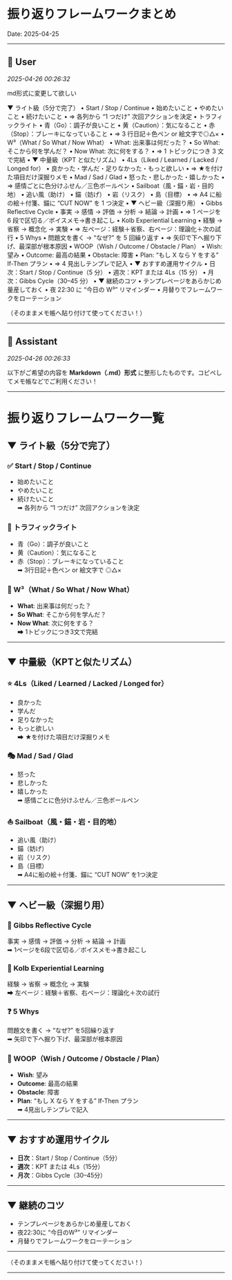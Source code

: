 # 振り返りフレームワークまとめ

Date: 2025-04-25

---

## 👤 User
*2025-04-26 00:26:32*

md形式に変更して欲しい

▼ ライト級（5分で完了）
	•	Start / Stop / Continue
	•	始めたいこと
	•	やめたいこと
	•	続けたいこと
	•	⇒ 各列から “1 つだけ” 次回アクションを決定
	•	トラフィックライト
	•	青（Go）：調子が良いこと
	•	黄（Caution）：気になること
	•	赤（Stop）：ブレーキになっていること
	•	⇒ 3 行日記＋色ペン or 絵文字で◎△×
	•	W³（What / So What / Now What）
	•	What: 出来事は何だった？
	•	So What: そこから何を学んだ？
	•	Now What: 次に何をする？
	•	⇒ 1 トピックにつき 3 文で完結
	•	▼ 中量級（KPT と似たリズム）
	•	4Ls（Liked / Learned / Lacked / Longed for）
	•	良かった・学んだ・足りなかった・もっと欲しい
	•	⇒ ★を付けた項目だけ深掘りメモ
	•	Mad / Sad / Glad
	•	怒った・悲しかった・嬉しかった
	•	⇒ 感情ごとに色分けふせん／三色ボールペン
	•	Sailboat（風・錨・岩・目的地）
	•	追い風（助け）
	•	錨（妨げ）
	•	岩（リスク）
	•	島（目標）
	•	⇒ A4 に船の絵＋付箋、錨に “CUT NOW” を 1 つ決定
	•	▼ ヘビー級（深掘り用）
	•	Gibbs Reflective Cycle
	•	事実 → 感情 → 評価 → 分析 → 結論 → 計画
	•	⇒ 1 ページを 6 段で区切る／ボイスメモ→書き起こし
	•	Kolb Experiential Learning
	•	経験 → 省察 → 概念化 → 実験
	•	⇒ 左ページ：経験＋省察、右ページ：理論化＋次の試行
	•	5 Whys
	•	問題文を書く → “なぜ?” を 5 回繰り返す
	•	⇒ 矢印で下へ掘り下げ、最深部が根本原因
	•	WOOP（Wish / Outcome / Obstacle / Plan）
	•	Wish: 望み
	•	Outcome: 最高の結果
	•	Obstacle: 障害
	•	Plan: “もし X なら Y をする” If-Then プラン
	•	⇒ 4 見出しテンプレで記入
	•	▼ おすすめ運用サイクル
	•	日次：Start / Stop / Continue（5 分）
	•	週次：KPT または 4Ls（15 分）
	•	月次：Gibbs Cycle（30–45 分）
	•	▼ 継続のコツ
	•	テンプレページをあらかじめ量産しておく
	•	夜 22:30 に “今日の W³” リマインダー
	•	月替りでフレームワークをローテーション

（そのままメモ帳へ貼り付けて使ってください！）

---

## 🤖 Assistant
*2025-04-26 00:26:33*

以下がご希望の内容を **Markdown（.md）形式** に整形したものです。コピペしてメモ帳などでご利用ください！

---

# 振り返りフレームワーク一覧

## ▼ ライト級（5分で完了）

### ✅ Start / Stop / Continue
- 始めたいこと
- やめたいこと
- 続けたいこと  
➡ 各列から “1 つだけ” 次回アクションを決定

### 🚦 トラフィックライト
- 青（Go）：調子が良いこと
- 黄（Caution）：気になること
- 赤（Stop）：ブレーキになっていること  
➡ 3行日記＋色ペン or 絵文字で ◎△×

### 🔁 W³（What / So What / Now What）
- **What**: 出来事は何だった？
- **So What**: そこから何を学んだ？
- **Now What**: 次に何をする？  
➡ 1トピックにつき3文で完結

---

## ▼ 中量級（KPTと似たリズム）

### ⭐ 4Ls（Liked / Learned / Lacked / Longed for）
- 良かった
- 学んだ
- 足りなかった
- もっと欲しい  
➡ ★を付けた項目だけ深掘りメモ

### 🎭 Mad / Sad / Glad
- 怒った
- 悲しかった
- 嬉しかった  
➡ 感情ごとに色分けふせん／三色ボールペン

### ⛵ Sailboat（風・錨・岩・目的地）
- 追い風（助け）
- 錨（妨げ）
- 岩（リスク）
- 島（目標）  
➡ A4に船の絵＋付箋、錨に “CUT NOW” を1つ決定

---

## ▼ ヘビー級（深掘り用）

### 🔄 Gibbs Reflective Cycle  
事実 → 感情 → 評価 → 分析 → 結論 → 計画  
➡ 1ページを6段で区切る／ボイスメモ→書き起こし

### 📘 Kolb Experiential Learning  
経験 → 省察 → 概念化 → 実験  
➡ 左ページ：経験＋省察、右ページ：理論化＋次の試行

### ❓ 5 Whys  
問題文を書く → “なぜ?” を5回繰り返す  
➡ 矢印で下へ掘り下げ、最深部が根本原因

### 🌠 WOOP（Wish / Outcome / Obstacle / Plan）
- **Wish**: 望み
- **Outcome**: 最高の結果
- **Obstacle**: 障害
- **Plan**: “もし X なら Y をする” If-Then プラン  
➡ 4見出しテンプレで記入

---

## ▼ おすすめ運用サイクル

- **日次**：Start / Stop / Continue（5分）
- **週次**：KPT または 4Ls（15分）
- **月次**：Gibbs Cycle（30–45分）

---

## ▼ 継続のコツ

- テンプレページをあらかじめ量産しておく
- 夜22:30に “今日のW³” リマインダー
- 月替りでフレームワークをローテーション

---

（そのままメモ帳へ貼り付けて使ってください！）

---
